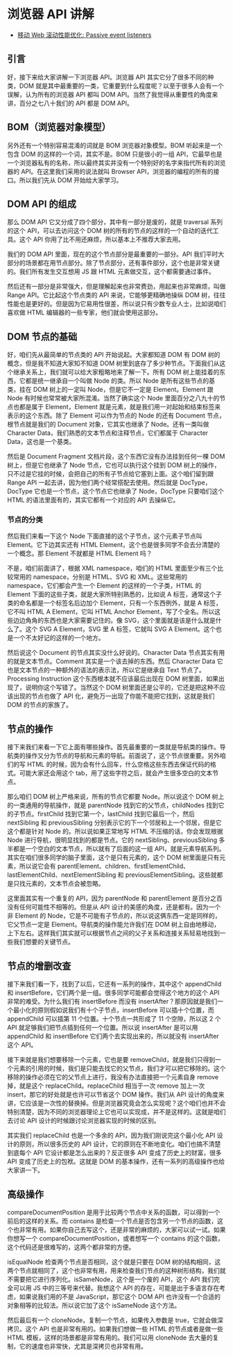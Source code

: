 # 浏览器 API 讲解

<!-- 注：Passive 翻译为被动，为 true 时，表示主动权为浏览器，开发者 preventDefault() 无效，本质是浏览器自我优化。 -->
<!-- - `passive`：布尔值，表示监听函数不会调用事件的 `preventDefault` 方法。如果监听函数调用了，浏览器将忽略这个要求，并在监控台输出一行警告。 -->

<!-- 如果我们在 touchstart 事件调用 preventDefault 会怎样呢？这时页面会禁止，不会滚动或缩放。那么问题来了：浏览器无法预先知道一个监听器会不会调用 preventDefault()，它需要等监听器执行完后，再去执行默认行为，而监听器执行是要耗时的，这样就会导致页面卡顿。

这段翻译的太专业了，你可以这么理解：当你触摸滑动页面时，页面应该跟随手指一起滚动。而此时你绑定了一个 touchstart 事件，你的事件大概执行 200 毫秒。这时浏览器就犯迷糊了：如果你在事件绑定函数中调用了 preventDefault，那么页面就不应该滚动，如果你没有调用 preventDefault，页面就需要滚动。但是你到底调用了还是没有调用，浏览器不知道。只能先执行你的函数，等 200 毫秒后，绑定事件执行完了，浏览器才知道，“哦，原来你没有阻止默认行为，好的，我马上滚”。此时，页面开始滚。 -->

<!-- 我们可以通过传递 passive 为 true 来明确告诉浏览器，事件处理程序不会调用 preventDefault 来阻止默认滑动行为。 -->
- [移动 Web 滚动性能优化: Passive event listeners](https://zhuanlan.zhihu.com/p/24555031)

## 引言

好，接下来给大家讲解一下浏览器 API。浏览器 API 其实它分了很多不同的种类，DOM 就是其中最重要的一类，它重要到什么程度呢？以至于很多人会有一个误解，认为所有的浏览器 API 都叫 DOM API。当然了我觉得从重要性的角度来讲，百分之七八十我们的 API 都是 DOM API。

## BOM（浏览器对象模型）

另外还有一个特别容易混淆的词就是 BOM 浏览器对象模型。BOM 听起来是一个包含 DOM 的这样的一个词，其实不是。BOM 只是很小的一组 API，它最早也是一个浏览器私有的名称，所以最终其实并没有一个特别好的名字来指代所有的浏览器的 API。在这里我们采用的说法就叫 Browser API，浏览器的编程的所有的接口。所以我们先从 DOM 开始给大家学习。

## DOM API 的组成

那么 DOM API 它又分成了四个部分，其中有一部分是废的，就是 traversal 系列的这个 API，可以去访问这个 DOM 树的所有的节点的这样的一个自动的迭代工具。这个 API 你用了比不用还麻烦，所以基本上不推荐大家去用。

我们的 DOM API 里面，现在的这个节点部分是最重要的一部分。API 我们平时大部分的场景都在用节点部分。除了节点部分，还有事件部分，这个也是非常关键的。我们所有发生交互想用 JS 跟 HTML 元素做交互，这个都需要通过事件。

然后还有一部分是非常强大，但是理解起来也非常费劲，用起来也非常麻烦，叫做 Range API。它比起这个节点类的 API 来说，它能够更精确地操纵 DOM 树，往往性能也是更好的。但是因为它易用性很差，所以说只有少数专业人士，比如说咱们喜欢做 HTML 编辑器的一些专家，他们就会使用这部分。

## DOM 节点的基础

好，咱们先从最简单的节点类的 API 开始说起。大家都知道 DOM 有 DOM 树的概念，但是我不知道大家知不知道 DOM 树里到底存了多少种节点。下面我们从这个继承关系上，我们就可以给大家粗略地来了解一下。所有 DOM 树上能挂着的东西，它都是统一继承自一个叫做 Node 的类。所以 Node 是所有这些节点的基类，挂在 DOM 树上的一定叫 Node，但是它不一定是 Element。Element 跟 Node 有时候也常常被大家所混淆。当然了确实这个 Node 里面百分之八九十的节点也都是属于 Element，Element 就是元素，就是我们用一对起始和结束标签来表示的这个东西。除了 Element 可以作为节点的 Node 的还有 Document 节点，根节点就是我们的 Document 对象，它其实也继承了 Node。还有一类叫做 Character Data，我们熟悉的文本节点和注释节点，它们都属于 Character Data，这也是一个基类。

然后是 Document Fragment 文档片段，这个东西它没有办法挂到任何一棵 DOM 树上，但是它也继承了 Node 节点，它也可以执行这个挂到 DOM 树上的操作，只不过是它挂的时候，会把自己的所有子节点给它塞到上面。这个咱们留到跟 Range API 一起去讲，因为他们两个经常搭配去使用。然后就是 DocType，DocType 它也是一个节点，这个节点它也继承了 Node，DocType 只要咱们这个 HTML 的语法里面有的，其实它都有一个对应的 API 去操纵它。

### 节点的分类

然后我们来看一下这个 Node 下面直接的这个子节点，这个元素子节点叫 Element。它下边其实还有 HTML Element，这个也是很多同学不会去分清楚的一个概念。那 Element 不就都是 HTML Element 吗？

不是，咱们前面讲了，根据 XML namespace，咱们的 HTML 里面至少有三个比较常用的 namespace，分别是 HTML、SVG 和 XML。这些常用的 namespace，它们都会产生一个 Element 的这样的一个子类，HTML 的 Element 下面的这些子类，就是大家所特别熟悉的，比如说 A 标签，通常这个子类的命名都是一个标签名后边加个 Element，只有一个东西例外，就是 A 标签，它不叫 HTML A Element，它叫 HTML Anchor Element，写了个全名。所以这些边边角角的东西也是大家需要记住的。像 SVG，这个里面就是该是什么就是什么了。这个 SVG A Element，SVG 里 A 标签，它就叫 SVG A Element。这个也是一个不太好记的这样的一个地方。

然后说这个 Document 的节点其实没什么好说的。Character Data 节点其实有用的就是文本节点。Comment 其实是一个该去掉的东西。然后 Character Data 它也是文本节点的一种额外的语法的表示法，所以它是继承自 Text 节点了。Processing Instruction 这个东西根本就不应该最后出现在 DOM 树里面，如果出现了，说明你这个写错了。当然这个 DOM 树里面还是公平的，它还是把这种不应该出现的节点也做了 API 化，避免万一出现了你能不能把它找到，这就是我们 DOM 的节点的家族了。

## 节点的操作

接下来我们来看一下它上面有哪些操作。首先最重要的一类就是导航类的操作。导航类的操作又分为节点的导航和元素的导航。前面说了，这个节点很重要。另外咱们的写 HTML 的时候，因为会有什么回车，什么空格这些东西去保证代码的格式。可能大家还会用这个 tab，用了这些字符之后，就会产生很多空白的文本节点。

那么咱们 DOM 树上严格来说，所有的节点它都要 Node。所以说这个 DOM 树上的一类通用的导航操作，就是 parentNode 找到它的父节点，childNodes 找到它的子节点。firstChild 找到它第一个，lastChild 找到它最后一个，然后 nextSibling 和 previousSibling 分别表示它的下一个邻居和上一个邻居，但是它这个都是针对 Node 的。所以说如果正常地写 HTML 不压缩的话，你会发现根据 Node 进行导航，很明显找到的都是节点。它的 nextSibling、previousSibling 多半都是一个空白的文本节点，所以就有了后面的这一组 API，就是元素导航系列。其实在咱们很多同学的脑子里面，这个是只有元素的，这个 DOM 树里面是只有元素，所以说它会有 parentElement、children、firstElementChild、lastElementChild、nextElementSibling 和 previousElementSibling。这些就都是只找元素的，文本节点会被忽略。

这里面其实有一个重复的 API，因为 parentNode 和 parentElement 是百分之百没有任何可能性不相等的。但是从 API 设计的美感的角度，还是都有。因为一个非 Element 的 Node，它是不可能有子节点的，所以说这俩东西一定是同样的，它父节点一定是 Element。导航类的操作能允许我们在 DOM 树上自由地移动，上下左右。这样我们其实就可以根据节点之间的父子关系和连接关系轻易地找到一些我们想要的关键节点。

## 节点的增删改查

接下来我们看一下，找到了以后，它还有一系列的操作，其中这个 appendChild 和 insertBefore，它们两个是一组。很多同学可能都会觉得这个地方的这个 API 非常的难受。为什么我们有 insertBefore 而没有 insertAfter？那原因就是我们一个最小化的原则假如说我们有十个子节点，insertBefore 可以插十个位置，而 appendChild 可以插第 11 个位置。十个节点一共形成了 11 个空隙，所以这 2 个 API 就足够我们把节点插到任何一个位置。所以说 insertAfter 是可以用 appendChild 和 insertBefore 它们两个去实现出来的，所以就没有 insertAfter 这个 API。

接下来就是我们想要移除一个元素，它也是要 removeChild，就是我们只得到一个元素的引用的时候，我们是只能去找它的父节点，我们才可以把它移除的。这个移除的操作必须在它的父节点上进行，我没有办法直接把一个元素自身 remove 掉，就是这个 replaceChild。replaceChild 相当于一次 remove 加上一次 insert，那它的好处就是也许可以节省这个 DOM 操作。我们从 API 设计的角度来讲，它应该是一次性的替换掉。但是浏览器究竟会怎么实现呢？这个咱们也并不会特别清楚，因为不同的浏览器理论上它也可以实现成，并不是这样的。这就是咱们去讨论 API 设计的时候跟讨论浏览器实现的时候的区别。

其实我们 replaceChild 也是一个多余的 API，因为我们刚说完这个最小化 API 设计的原则，所以很多历史的 API 设计，它的原则在不断地变化。咱们也搞不清楚到底每个 API 它设计都是怎么出来的？反正很多 API 变成了历史上的财富，很多 API 变成了历史上的包袱。这就是 DOM 的基本操作，还有一系列的高级操作也给大家讲一下。

## 高级操作

compareDocumentPosition 是用于比较两个节点中关系的函数，可以得到一个前后的这样的关系。而 contains 是检查一个节点是否包含另一个节点的函数，这个也非常有用。如果你自己去写这个，还是非常的麻烦的，大家可以试一试。如果你想写一个 compareDocumentPosition，或者想写一个 contains 的这个函数，这个代码还是很难写的，这两个都非常的方便。

isEqualNode 检查两个节点是否相同，这个就是只要在 DOM 树的结构相同，这两个节点就相同了，这个也非常有用，用来检查我们节点的这种树形结构，我们就不需要把它进行序列化。isSameNode，这个是一个废的 API，这个 API 我们完全可以用 JS 中的三等号来代替。我想这个 API 的存在，可能是出于多语言存在考虑，如果说我们用的不是 JavaScript，那它这个 DOM API 也许没有一个合适的对象相等的比较法。所以说它加了这个 isSameNode 这个方法。

然后最后有一个 cloneNode，复制一个节点，如果传入参数是 true，它就会做深拷贝。这个 API 也是非常有用的。如果我们想做一些 HTML 的节点或者是做一些 HTML 模板，这样的场景都是非常有用的。我们可以用 cloneNode 去大量的复制，它的速度也非常快，尤其是深拷贝也非常有用。
